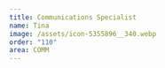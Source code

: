 ```yaml
---
title: Communications Specialist
name: Tina
image: /assets/icon-5355896__340.webp
order: "110"
area: COMM
---
```

